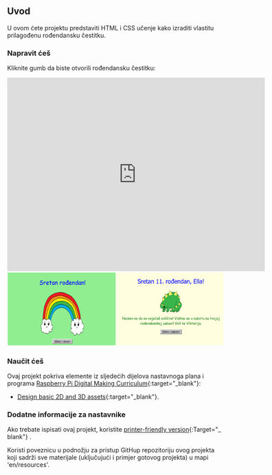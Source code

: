## Uvod

U ovom ćete projektu predstaviti HTML i CSS učenje kako izraditi vlastitu prilagođenu rođendansku čestitku.

### Napravit ćeš

Kliknite gumb da biste otvorili rođendansku čestitku:

<div class="trinket">
  <iframe src="https://trinket.io/embed/html/e996dc0380?outputOnly=true&start=result" width="600" height="450" frameborder="0" marginwidth="0" marginheight="0" allowfullscreen>
  </iframe>
  <img src="images/birthday-final.png">
</div>

### Naučit ćeš

Ovaj projekt pokriva elemente iz sljedećih dijelova nastavnoga plana i programa [Raspberry Pi Digital Making Curriculum](http://rpf.io/curriculum){:target="_blank"}:

+ [Design basic 2D and 3D assets](https://www.raspberrypi.org/curriculum/design/creator){:target="_blank"}.

### Dodatne informacije za nastavnike

Ako trebate ispisati ovaj projekt, koristite [printer-friendly version](https://projects.raspberrypi.org/en/projects/happy-birthday/print){:Target="_ blank"} .

Koristi poveznicu u podnožju za pristup GitHup repozitoriju ovog projekta koji sadrži sve materijale (uključujući i primjer gotovog projekta) u mapi 'en/resources'.